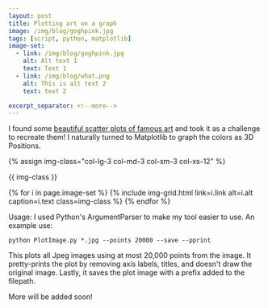 ```yaml
---
layout: post
title: Plotting art on a graph
image: /img/blog/goghpink.jpg
tags: [script, python, matplotlib]
image-set:
  - link: /img/blog/goghpink.jpg
    alt: Alt text 1
    text: Text 1
  - link: /img/blog/what.png
    alt: This is alt text 2
    text: text 2

excerpt_separator: <!--more-->
---
```


I found some <a href="https://imgur.com/a/aRBd1" target="_blank">beautiful scatter plots of famous art</a> and took it as a challenge to recreate them! I naturally turned to Matplotlib to graph the colors as 3D Positions.
<!--more-->

<!-- navbar-links:
  whoami:
    - About me: "single-pages/aboutme"
    - Résumé: "single-pages/resume"
  Projects:
    - Music Lesson Planner: "https://github.com/David-Carlson/320MusicLessonPlanner" -->

{% assign img-class="col-lg-3 col-md-3 col-sm-3 col-xs-12" %}
<p> {{ img-class }}</p>
<!-- {% for image in page.image-set %}
  <p> pre {{ image.link }}</p>
  <p> pre {{ image.alt }}</p>
  <p> pre {{ image.text }}</p>
{% endfor %} -->
<div class="container">
  <div class="row">
    {% for i in page.image-set %}
      {% include img-grid.html link=i.link alt=i.alt caption=i.text class=img-class %}
    {% endfor %}
  </div>
</div>

Usage:  I used Python's ArgumentParser to make my tool easier to use. An example use:

```
python PlotImage.py *.jpg --points 20000 --save --pprint
```
This plots all Jpeg images using at most 20,000 points from the image. It pretty-prints
the plot by removing axis labels, titles, and doesn't draw the original image.
Lastly, it saves the plot image with a prefix added to the filepath.


More will be added soon!

<!-- Images in bootstrap grids -->

<!-- Code samples -->
